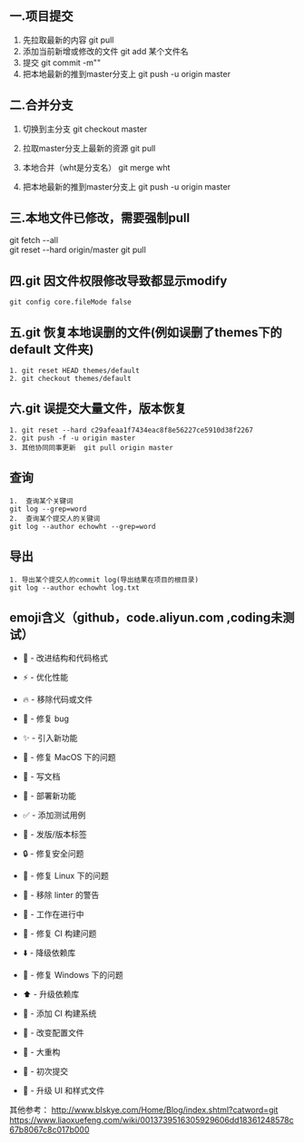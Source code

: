 ##  一.项目提交
1. 先拉取最新的内容
git pull
2. 添加当前新增或修改的文件
git add 某个文件名
3. 提交
git commit -m""
4. 把本地最新的推到master分支上 
git push -u origin master


##  二.合并分支

1. 切换到主分支
git checkout master

2. 拉取master分支上最新的资源
git pull

3. 本地合并（wht是分支名）
git merge wht

4. 把本地最新的推到master分支上 
git push -u origin master


##  三.本地文件已修改，需要强制pull

git fetch --all  
git reset --hard origin/master 
git pull

## 四.git 因文件权限修改导致都显示modify
    git config core.fileMode false
## 五.git 恢复本地误删的文件(例如误删了themes下的default 文件夹)
    1. git reset HEAD themes/default
    2. git checkout themes/default
## 六.git 误提交大量文件，版本恢复
    1. git reset --hard c29afeaa1f7434eac8f8e56227ce5910d38f2267
    2. git push -f -u origin master
    3. 其他协同同事更新  git pull origin master
    
## 查询
    1.  查询某个关键词
    git log --grep=word
    2.  查询某个提交人的关键词
    git log --author echowht --grep=word
## 导出
    1. 导出某个提交人的commit log(导出结果在项目的根目录)
    git log --author echowht log.txt
  
## emoji含义（github，code.aliyun.com ,coding未测试）
-  🎨 - 改进结构和代码格式
-  ⚡️ - 优化性能
-  🔥 - 移除代码或文件
-  🐛 - 修复 bug
-  ✨ - 引入新功能
-  🍎 - 修复 MacOS 下的问题
-  📝 - 写文档
-  🚀 - 部署新功能
 
-  ✅ - 添加测试用例
-  🔖 - 发版/版本标签
-  🔒 - 修复安全问题
-  🐧 - 修复 Linux 下的问题
-  🚨 - 移除 linter 的警告
-  🚧 - 工作在进行中
-  💚 - 修复 CI 构建问题
-  ⬇️ - 降级依赖库

-  🏁 - 修复 Windows 下的问题
-  ⬆️ - 升级依赖库
-  👷 - 添加 CI 构建系统
-  🔧 - 改变配置文件
-  🔨 - 大重构
-  🎉 - 初次提交
-  💄 - 升级 UI 和样式文件

其他参考：
http://www.blskye.com/Home/Blog/index.shtml?catword=git
https://www.liaoxuefeng.com/wiki/0013739516305929606dd18361248578c67b8067c8c017b000